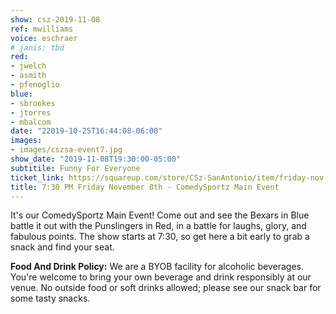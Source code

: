 ```yaml
---
show: csz-2019-11-08
ref: mwilliams
voice: eschraer
# janis: tbd
red:
- jwelch
- asmith
- pfenoglio
blue:
- sbrookes
- jtorres
- mbalcom
date: "22019-10-25T16:44:08-06:00"
images:
- images/cszsa-event7.jpg
show_date: "2019-11-08T19:30:00-05:00"
subtitile: Funny For Everyone
ticket_link: https://squareup.com/store/CSz-SanAntonio/item/friday-nov-th-pm-comedysportz-main-event
title: 7:30 PM Friday November 8th - ComedySportz Main Event
---
```


It's our ComedySportz Main Event! Come out and see the Bexars in Blue battle it out with the Punslingers in Red, in a battle for laughs, glory, and fabulous points. The show starts at 7:30, so get here a bit early to grab a snack and find your seat.

**Food And Drink Policy:** We are a BYOB facility for alcoholic beverages. You're welcome to bring your own beverage and drink responsibly at our venue. No outside food or soft drinks allowed; please see our snack bar for some tasty snacks.
